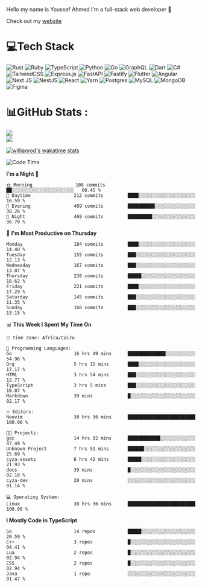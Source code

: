 Hello my name is Youssef Ahmed I'm a full-stack web developer 👋

Check out my [website](https://youssefahmed.vercel.app)
 
# 💻Tech Stack

![Rust](https://img.shields.io/badge/rust-%23000000.svg?style=for-the-badge&logo=rust&logoColor=white) ![Ruby](https://img.shields.io/badge/ruby-%23CC342D.svg?style=for-the-badge&logo=ruby&logoColor=white) ![TypeScript](https://img.shields.io/badge/typescript-%23007ACC.svg?style=for-the-badge&logo=typescript&logoColor=white) ![Python](https://img.shields.io/badge/python-3670A0?style=for-the-badge&logo=python&logoColor=ffdd54) ![Go](https://img.shields.io/badge/go-%2300ADD8.svg?style=for-the-badge&logo=go&logoColor=white) ![GraphQL](https://img.shields.io/badge/-GraphQL-E10098?style=for-the-badge&logo=graphql&logoColor=white) ![Dart](https://img.shields.io/badge/dart-%230175C2.svg?style=for-the-badge&logo=dart&logoColor=white) ![C#](https://img.shields.io/badge/c%23-%23239120.svg?style=for-the-badge&logo=c-sharp&logoColor=white) ![TailwindCSS](https://img.shields.io/badge/tailwindcss-%2338B2AC.svg?style=for-the-badge&logo=tailwind-css&logoColor=white) ![Express.js](https://img.shields.io/badge/express.js-%23404d59.svg?style=for-the-badge&logo=express&logoColor=%2361DAFB) ![FastAPI](https://img.shields.io/badge/FastAPI-005571?style=for-the-badge&logo=fastapi) ![Fastify](https://img.shields.io/badge/fastify-%23000000.svg?style=for-the-badge&logo=fastify&logoColor=white) ![Flutter](https://img.shields.io/badge/Flutter-%2302569B.svg?style=for-the-badge&logo=Flutter&logoColor=white) ![Angular](https://img.shields.io/badge/angular-%23DD0031.svg?style=for-the-badge&logo=angular&logoColor=white) ![Next JS](https://img.shields.io/badge/Next-black?style=for-the-badge&logo=next.js&logoColor=white) ![NestJS](https://img.shields.io/badge/nestjs-%23E0234E.svg?style=for-the-badge&logo=nestjs&logoColor=white) ![React](https://img.shields.io/badge/react-%2320232a.svg?style=for-the-badge&logo=react&logoColor=%2361DAFB) ![Yarn](https://img.shields.io/badge/yarn-%232C8EBB.svg?style=for-the-badge&logo=yarn&logoColor=white) ![Postgres](https://img.shields.io/badge/postgres-%23316192.svg?style=for-the-badge&logo=postgresql&logoColor=white) ![MySQL](https://img.shields.io/badge/mysql-%2300f.svg?style=for-the-badge&logo=mysql&logoColor=white) ![MongoDB](https://img.shields.io/badge/MongoDB-%234ea94b.svg?style=for-the-badge&logo=mongodb&logoColor=white)     ![Figma](https://img.shields.io/badge/figma-%23F24E1E.svg?style=for-the-badge&logo=figma&logoColor=white)

# 📊GitHub Stats :

![](https://github-readme-stats.vercel.app/api?username=joetifa2003&theme=tokyonight&hide_border=false&include_all_commits=false&count_private=false)<br/>
![](https://github-readme-streak-stats.herokuapp.com/?user=joetifa2003&theme=tokyonight&hide_border=false)<br/>

[![willianrod's wakatime stats](https://github-readme-stats.vercel.app/api/wakatime?username=joetifa2003&layout=compact)](https://github.com/anuraghazra/github-readme-stats)
<!--START_SECTION:waka-->
![Code Time](http://img.shields.io/badge/Code%20Time-1%2C882%20hrs%2058%20mins-blue)

**I'm a Night 🦉** 

```text
🌞 Morning                108 commits         ██░░░░░░░░░░░░░░░░░░░░░░░   08.45 % 
🌆 Daytime                212 commits         ████░░░░░░░░░░░░░░░░░░░░░   16.59 % 
🌃 Evening                489 commits         ██████████░░░░░░░░░░░░░░░   38.26 % 
🌙 Night                  469 commits         █████████░░░░░░░░░░░░░░░░   36.70 % 
```
📅 **I'm Most Productive on Thursday** 

```text
Monday                   184 commits         ████░░░░░░░░░░░░░░░░░░░░░   14.40 % 
Tuesday                  155 commits         ███░░░░░░░░░░░░░░░░░░░░░░   12.13 % 
Wednesday                167 commits         ███░░░░░░░░░░░░░░░░░░░░░░   13.07 % 
Thursday                 238 commits         █████░░░░░░░░░░░░░░░░░░░░   18.62 % 
Friday                   221 commits         ████░░░░░░░░░░░░░░░░░░░░░   17.29 % 
Saturday                 145 commits         ███░░░░░░░░░░░░░░░░░░░░░░   11.35 % 
Sunday                   168 commits         ███░░░░░░░░░░░░░░░░░░░░░░   13.15 % 
```


📊 **This Week I Spent My Time On** 

```text
🕑︎ Time Zone: Africa/Cairo

💬 Programming Languages: 
Go                       16 hrs 49 mins      ██████████████░░░░░░░░░░░   54.96 % 
Org                      5 hrs 15 mins       ████░░░░░░░░░░░░░░░░░░░░░   17.17 % 
HTML                     3 hrs 54 mins       ███░░░░░░░░░░░░░░░░░░░░░░   12.77 % 
TypeScript               3 hrs 5 mins        ███░░░░░░░░░░░░░░░░░░░░░░   10.07 % 
Markdown                 39 mins             █░░░░░░░░░░░░░░░░░░░░░░░░   02.17 % 

🔥 Editors: 
Neovim                   30 hrs 36 mins      █████████████████████████   100.00 % 

🐱‍💻 Projects: 
goc                      14 hrs 32 mins      ████████████░░░░░░░░░░░░░   47.49 % 
Unknown Project          7 hrs 51 mins       ██████░░░░░░░░░░░░░░░░░░░   25.69 % 
cyza-assets              6 hrs 42 mins       █████░░░░░░░░░░░░░░░░░░░░   21.93 % 
docs                     39 mins             █░░░░░░░░░░░░░░░░░░░░░░░░   02.18 % 
cyza-dev                 20 mins             ░░░░░░░░░░░░░░░░░░░░░░░░░   01.14 % 

💻 Operating System: 
Linux                    30 hrs 36 mins      █████████████████████████   100.00 % 
```

**I Mostly Code in TypeScript** 

```text
Go                       14 repos            █████░░░░░░░░░░░░░░░░░░░░   20.59 % 
C++                      3 repos             █░░░░░░░░░░░░░░░░░░░░░░░░   04.41 % 
Lua                      2 repos             █░░░░░░░░░░░░░░░░░░░░░░░░   02.94 % 
CSS                      2 repos             █░░░░░░░░░░░░░░░░░░░░░░░░   02.94 % 
Java                     1 repo              ░░░░░░░░░░░░░░░░░░░░░░░░░   01.47 % 
```




<!--END_SECTION:waka-->
